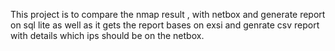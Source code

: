  This  project is to compare the nmap result ,
 with netbox and generate report on sql lite as well as 
 it gets the report bases on exsi  and genrate csv report
 with details which ips should be on the netbox. 
 
